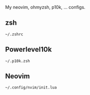 My neovim, ohmyzsh, p10k, ... configs.

## zsh
`~/.zshrc`

## Powerlevel10k
`~/.p10k.zsh`

## Neovim
`~/.config/nvim/init.lua`
